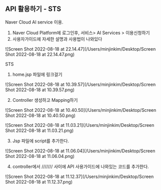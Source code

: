 ## API 활용하기 - STS



Naver Cloud AI service 이용.

1. Naver Cloud Platform에 로그인후, 서비스> AI Services > 이용신청하기
2. 사용자가이드에 자세한 설명과 사용법이 나와있다

![Screen Shot 2022-08-18 at 22.14.47](/Users/minjinkim/Desktop/Screen Shot 2022-08-18 at 22.14.47.png)



STS

1. home.jsp 파일에 링크걸기 

![Screen Shot 2022-08-18 at 10.39.57](/Users/minjinkim/Desktop/Screen Shot 2022-08-18 at 10.39.57.png)



2. Controller 생성하고 Mapping하기 

![Screen Shot 2022-08-18 at 10.40.50](/Users/minjinkim/Desktop/Screen Shot 2022-08-18 at 10.40.50.png)

![Screen Shot 2022-08-18 at 11.03.21](/Users/minjinkim/Desktop/Screen Shot 2022-08-18 at 11.03.21.png)



3. Jsp 파일에 script를 추가한다.

![Screen Shot 2022-08-18 at 11.06.04](/Users/minjinkim/Desktop/Screen Shot 2022-08-18 at 11.06.04.png)



4. controller에서 /////// 사이에 API 사용가이드에 나와있는 코드를 추가한다.

![Screen Shot 2022-08-18 at 11.12.37](/Users/minjinkim/Desktop/Screen Shot 2022-08-18 at 11.12.37.png)